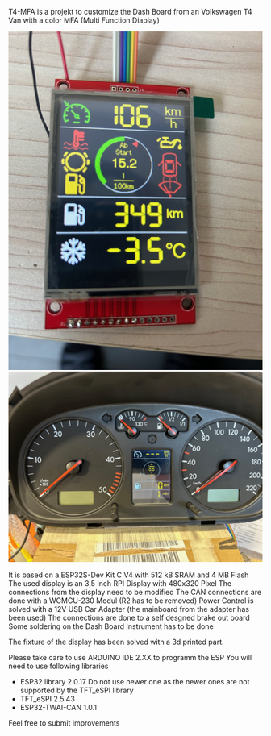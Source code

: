 T4-MFA is a projekt to customize the Dash Board from an 
Volkswagen T4 Van with a color MFA (Multi Function Diaplay)

<img src="Fotos/2_8_Display.jpg"/>
<img src="Fotos/Dashboard.jpg"/>

It is based on a ESP32S-Dev Kit C V4 with 512 kB SRAM and 4 MB Flash
The used display is an 3,5 Inch RPI Display with 480x320 Pixel
The connections from the display need to be modified
The CAN connections are done with a WCMCU-230 Modul (R2 has to be removed)
Power Control is solved with a 12V USB Car Adapter (the mainboard from the adapter has been used)
The connections are done to a self desgned brake out board
Some soldering on the Dash Board Instrument has to be done

The fixture of the display has been solved with a 3d printed part.

Please take care to use ARDUINO IDE 2.XX to programm the ESP
You will need to use following libraries

- ESP32 library 2.0.17 
  Do not use newer one as the newer ones are not supported by the TFT_eSPI library
- TFT_eSPI 2.5.43
- ESP32-TWAI-CAN 1.0.1

Feel free to submit improvements

